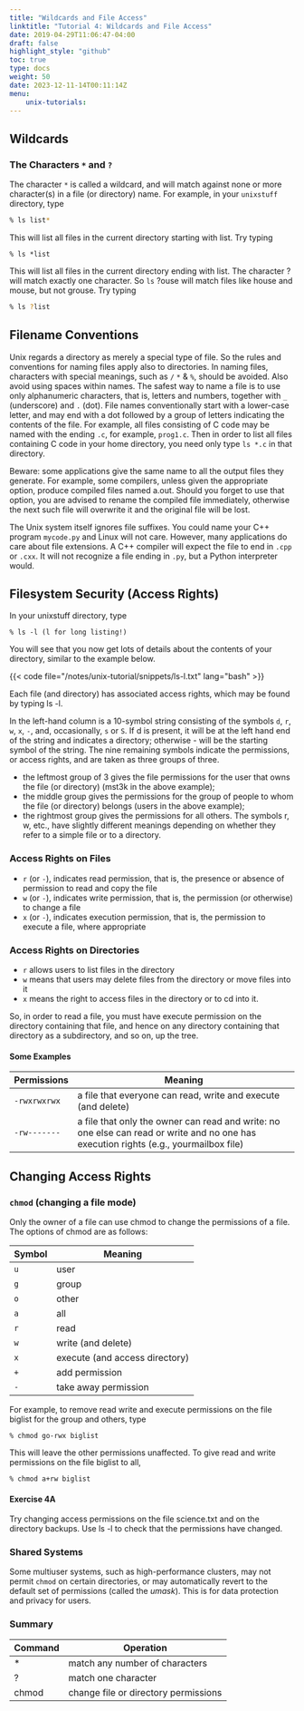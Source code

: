 ```yaml
---
title: "Wildcards and File Access"
linktitle: "Tutorial 4: Wildcards and File Access"
date: 2019-04-29T11:06:47-04:00
draft: false
highlight_style: "github"
toc: true
type: docs
weight: 50
date: 2023-12-11-14T00:11:14Z
menu:
    unix-tutorials:
---
```


## Wildcards

### The Characters `*` and `?`

The character `*` is called a wildcard, and will match against none or more character(s) in a file (or directory) name. For example, in your `unixstuff` directory, type

```bash
% ls list*
```
This will list all files in the current directory starting with list. Try typing
```
% ls *list
```
This will list all files in the current directory ending with list. The character ? will match exactly one character. So `ls` ?ouse will match files like house and mouse, but not grouse. Try typing
```bash
% ls ?list
```

## Filename Conventions

Unix regards a directory as merely a special type of file. So the rules and conventions for naming files apply also to directories. In naming files, characters with special meanings, such as `/` `*` & `%`, should be avoided. Also avoid using spaces within names. The safest way to name a file is to use only alphanumeric characters, that is, letters and numbers, together with `_` (underscore) and `.` (dot). File names conventionally start with a lower-case letter, and may end with a dot followed by a group of letters indicating the contents of the file. For example, all files consisting of C code may be named with the ending `.c`, for example, `prog1.c`. Then in order to list all files containing C code in your home directory, you need only type `ls *.c` in that directory.

Beware: some applications give the same name to all the output files they generate. For example, some compilers, unless given the appropriate option, produce compiled files named a.out. Should you forget to use that option, you are advised to rename the compiled file immediately, otherwise the next such file will overwrite it and the original file will be lost.

The Unix system itself ignores file suffixes.  You could name your C++ program `mycode.py` and Linux will not care.  However, many applications do care about file extensions.  A C++ compiler will expect the file to end in `.cpp` or `.cxx`. It will not recognize a file ending in `.py`, but a Python interpreter would.

## Filesystem Security (Access Rights)

In your unixstuff directory, type
```
% ls -l (l for long listing!)
```
You will see that you now get lots of details about the contents of your directory, similar to the example below.

{{< code file="/notes/unix-tutorial/snippets/ls-l.txt" lang="bash" >}}

Each file (and directory) has associated access rights, which may be found by typing ls -l.

In the left-hand column is a 10-symbol string consisting of the symbols `d`, `r`, `w`, `x`, `-`, and, occasionally, `s` or `S`. If d is present, it will be at the left hand end of the string and indicates a directory; otherwise - will be the starting symbol of the string. The nine remaining symbols indicate the permissions, or access rights, and are taken as three groups of three.

* the leftmost group of 3 gives the file permissions for the user that owns the file (or directory) (mst3k in the above example);
* the middle group gives the permissions for the group of people to whom the file (or directory) belongs (users in the above example);
* the rightmost group gives the permissions for all others.
The symbols r, w, etc., have slightly different meanings depending on whether they refer to a simple file or to a directory.

### Access Rights on Files
* `r` (or `-`), indicates read permission, that is, the presence or absence of permission to read and copy the file
* `w` (or `-`), indicates write permission, that is, the permission (or otherwise) to change a file
* `x` (or `-`), indicates execution permission, that is, the permission to execute a file, where appropriate

###  Access Rights on Directories
* `r` allows users to list files in the directory
* `w` means that users may delete files from the directory or move files into it
* `x` means the right to access files in the directory or to cd into it.

So, in order to read a file, you must have execute permission on the directory containing that file, and hence on any directory containing that directory as a subdirectory, and so on, up the tree.

####  Some Examples
| Permissions | Meaning |
|---|---|
| `-rwxrwxrwx` | a file that everyone can read, write and execute (and delete) |
| `-rw-------` | a file that only the owner can read and write: no one else can read or write and no one has execution rights (e.g., yourmailbox file) |

## Changing Access Rights

### `chmod` (changing a file mode)

Only the owner of a file can use chmod to change the permissions of a file. The options of chmod are as follows:

| Symbol | Meaning |
|---|---|
| `u` | user |
| `g` | group |
| `o` | other |
| `a` | all |
| `r` | read |
| `w` | write (and delete) |
| `x` | execute (and access directory) |
| `+` | add permission |
| `-` | take away permission |
For example, to remove read write and execute permissions on the file biglist for the group and others, type
```
% chmod go-rwx biglist
```
This will leave the other permissions unaffected. To give read and write permissions on the file biglist to all,
```
% chmod a+rw biglist
```

#### Exercise 4A
Try changing access permissions on the file science.txt and on the directory backups. Use ls -l to check that the permissions have changed.

### Shared Systems

Some multiuser systems, such as high-performance clusters, may not permit `chmod` on certain directories, or may automatically revert to the default set of permissions (called the _umask_).  This is for data protection and privacy for users.

### Summary

| Command | Operation |
|---|---|
| * | match any number of characters |
| ? | match one character |
| chmod | change file or directory permissions |

